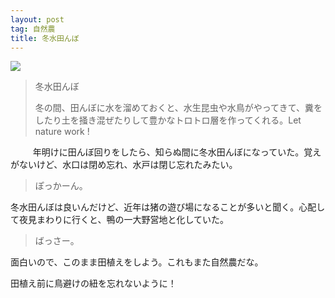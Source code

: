 ```yaml
---
layout: post
tag: 自然農
title: 冬水田んぼ
---
```


![](https://kobapan.com/p/_data/i/galleries/sizen-nou/fuyumizu-sm.jpg)

> 冬水田んぼ
>
> 冬の間、田んぼに水を溜めておくと、水生昆虫や水鳥がやってきて、糞をしたり土を掻き混ぜたりして豊かなトロトロ層を作ってくれる。Let nature work !

　
　
年明けに田んぼ回りをしたら、知らぬ間に冬水田んぼになっていた。覚えがないけど、水口は閉め忘れ、水戸は閉じ忘れたみたい。

> ぽっかーん。

冬水田んぼは良いんだけど、近年は猪の遊び場になることが多いと聞く。心配して夜見まわりに行くと、鴨の一大野営地と化していた。

> ばっさー。

面白いので、このまま田植えをしよう。これもまた自然農だな。

田植え前に鳥避けの紐を忘れないように！


